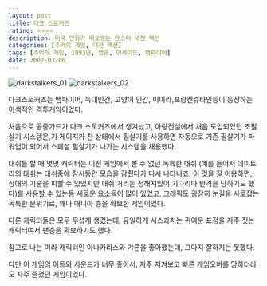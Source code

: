 ```yaml
---
layout: post
title: 다크 스토커즈
rating: ⭐️⭐️⭐️⭐️
description: 미국 만화가 떠오르는 몬스터 대전 액션
categories: [추억의 게임, 대전 액션]
tags: [추억의 게임, 1993년, 캡콤, 아케이드, 뱀파이어]
date: 2002-03-06
---
```


![darkstalkers_01](../../review/img/2002/darkstalkers_01.jpg)
![darkstalkers_02](../../review/img/2002/darkstalkers_02.jpg)

다크스토커즈는 뱀파이어, 늑대인간, 고양이 인간, 미이라,프랑켄슈타인등이 등장하는 이색적인 격투게임이었다. 
 
처음으로 공중가드가 다크 스토커즈에서 생겨났고, 아랑전설에서 처음 도입되었던 초필살기 시스템은,기 게이지가 찬 상태에서 필살기를 사용하면 자동으로 기존 필살기가 파워업이 되어서 스폐셜 필살기가 나가는 시스템을 채용했다. 

대쉬를 할 때 몇몇 캐릭터는 이전 게임에서 볼 수 없던 독특한 대쉬 (예를 들어서 데미트리의 대쉬는 대쉬중에 잠시동안 모습을 감췄다가 다시 나타나죠. 이 것을 잘 이용하면, 상대의 기술을 피할 수 있었지만  대쉬 거리는 정해져있어 기다리다 반격을 당하기도 했다)를 사용할 수 있는등 새로운 요소들이 많이 있었고, 그래픽도 굉장히 눈길을 사로잡는 독특한 분위기로, 꽤나 매니아 층을 확보한 게임이었다.


다른 캐릭터들은 모두 무섭게 생겼는데, 유일하게 서스콰치는 귀여운 표정을 자주 짓는 캐릭터여서 팬층을 확보하기도 했다.

참고로 나는 미라 캐릭터인 아나카리스와 갸론을 좋아했는데, 그다지 잘하지는 못했다.

다만 이 게임의 아트와 사운드가 너무 좋아서, 자주 지켜보고 빠른 게임오버를 당하더라도 자주 즐겼던 게임이었다.